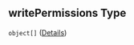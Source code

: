 ## writePermissions Type

`object[]` ([Details](btpsa-usecase-properties-services-items-allof-1-then-allof-82-then-allof-0-then-properties-parameters-properties-writepermissions-items.md))
